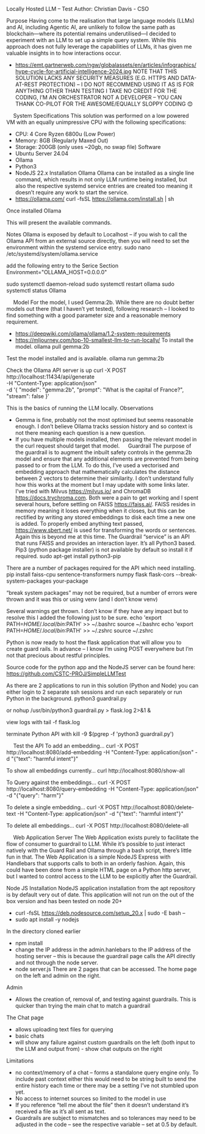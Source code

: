 Locally Hosted LLM – Test
Author: Christian Davis - CSO
 
 
Purpose
Having come to the realisation that large language models (LLMs) and AI, including Agentic AI, are unlikely to follow the same path as blockchain—where its potential remains underutilised—I decided to experiment with an LLM to set up a simple query system.  While this approach does not fully leverage the capabilities of LLMs, it has given me valuable insights in to how interactions occur.  
-	https://emt.gartnerweb.com/ngw/globalassets/en/articles/infographics/hype-cycle-for-artificial-intelligence-2024.jpg
NOTE THAT THIS SOLUTION LACKS ANY SECURITY MEASURES (E.G. HTTPS AND DATA-AT-REST PROTECTION) – I DO NOT RECOMMEND USING IT AS IS FOR ANYTHING OTHER THAN TESTING
I TAKE NO CREDIT FOR THE CODING, I’M AN ORCHESTRATOR NOT A DEVELOPER – YOU CAN THANK CO-PILOT FOR THE AWESOME/EQUALLY SLOPPY CODING 😊

 
System Specifications
This solution was performed on a low powered VM with an equally unimpressive CPU with the following specifications: 
-	CPU: 4 Core Ryzen 6800u (Low Power)
-	Memory: 8GB (Regularly Maxed Out)
-	Storage: 200GB (only uses ~20gb, no swap file)
Software
-	Ubuntu Server 24.04
-	Ollama
-	Python3
-	NodeJS 22.x
Installation
Ollama
Ollama can be installed as a single line command, which results in not only LLM runtime being installed, but also the respective systemd service entries are created too meaning it doesn’t require any work to start the service. 
-	https://ollama.com/
curl -fsSL https://ollama.com/install.sh | sh 

 

Once installed
Ollama

This will present the available commands.
 

Notes
Ollama is exposed by default to Localhost – if you wish to call the Ollama API from an external source directly, then you will need to set the environment within the systemd service entry.
sudo nano /etc/systemd/system/ollama.service

add the following entry to the Serice Section
Environment="OLLAMA_HOST=0.0.0.0"

sudo systemctl daemon-reload
sudo systemctl restart ollama
sudo systemctl status Ollama

 
Model
For the model, I used Gemma:2b.  While there are no doubt better models out there (that I haven’t yet tested), following research – I looked to find something with a good parameter size and a reasonable memory requirement.
-	https://deepwiki.com/ollama/ollama/1.2-system-requirements
-	https://mljourney.com/top-10-smallest-llm-to-run-locally/
To install the model.
ollama pull gemma:2b  

 
Test the model installed and is available.
ollama run gemma:2b


 
Check the Ollama API server is up
curl -X POST http://localhost:11434/api/generate \
      -H "Content-Type: application/json" \
      -d '{
            "model": "gemma:2b",
            "prompt": "What is the capital of France?",
            "stream": false
          }'
  

 
This is the basics of running the LLM locally.
Observations 
-	Gemma is fine, probably not the most optimised but seems reasonable enough.  I don’t believe Ollama tracks session history and so context is not there meaning each question is a new question.
-	If you have multiple models installed, then passing the relevant model in the curl request should target that model.
 
Guardrail
The purpose of the guardrail is to augment the inbuilt safety controls in the gemma:2b model and ensure that any additional elements are prevented from being passed to or from the LLM.
To do this, I’ve used a vectorised and embedding approach that mathematically calculates the distance between 2 vectors to determine their similarity.  I don’t understand fully how this works at the moment but I may update with some links later.
I’ve tried with Milvus https://milvus.io/ and ChromaDB https://docs.trychroma.com.  Both were a pain to get working and I spent several hours, before settling on FAISS https://faiss.ai/.
FAISS resides in memory meaning it loses everything when it closes, but this can be rectified by writing any stored embeddings to disk each time a new one is added.
To properly embed anything text passed, https://www.sbert.net/ is used for transforming the words or sentences.  Again this is beyond me at this time.
The Guardrail “service” is an API that runs FAISS and provides an interaction layer.  It’s all Python3 based.
Pip3 (python package installer) is not available by default so install it if required.
sudo apt-get install python3-pip  

There are a number of packages required for the API which need installing.
pip install faiss-cpu sentence-transformers numpy flask flask-cors --break-system-packages your-package  

“break system packages” may not be required, but a number of errors were thrown and it was this or using venv (and I don’t know venv)
 
 
Several warnings get thrown.  I don’t know if they have any impact but to resolve this I added the following just to be sure.
echo 'export PATH=$HOME/.local/bin:$PATH' >> ~/.bashrc
source ~/.bashrc
echo 'export PATH=$HOME/.local/bin:$PATH' >> ~/.zshrc
source ~/.zshrc  

Python is now ready to host the flask application that will allow you to create guard rails.  In advance – I know I’m using POST everywhere but I’m not that precious about restful principles.

Source code for the python app and the NodeJS server can be found here: https://github.com/CSTC-PROJ/SimpleLLMTest

As there are 2 applications to run in this solution (Python and Node) you can either login to 2 separate ssh sessions and run each separately or run Python in the background.
python3 guardrail.py  

or
nohup /usr/bin/python3 guardrail.py > flask.log 2>&1 & 

view logs with
tail -f flask.log

terminate Python API with
kill -9 $(pgrep -f 'python3 guardrail.py')

 
Test the API
To add an embedding…
curl -X POST http://localhost:8080/add-embedding -H "Content-Type: application/json" -d "{\"text\": \"harmful intent\"}"  

 
To show all embeddings currently…
curl  http://localhost:8080/show-all  

 
To Query against the embeddings…
curl -X POST http://localhost:8080/query-embedding -H "Content-Type: application/json" -d "{\"query\": \"harm\"}"

 
To delete a single embedding…
curl -X POST http://localhost:8080/delete-text -H "Content-Type: application/json" -d "{\"text\": \"harmful intent\"}"  

 
To delete all embeddings…
curl -X POST http://localhost:8080/delete-all

 
 
Web Application Server
The Web Application exists purely to facilitate the flow of consumer to guardrail to LLM.  While it’s possible to just interact natively with the Guard Rail and Ollama through a bash script, there’s little fun in that.  The Web Application is a simple NodeJS Express with Handlebars that supports calls to both in an orderly fashion.  Again, this could have been done from a simple HTML page on a Python http server, but I wanted to control access to the LLM to be explicitly after the Guardrail.

Node JS Installation
NodeJS application installation from the apt repository is by default very out of date.  This application will not run on the out of the box version and has been tested on node 20+
-	curl -fsSL https://deb.nodesource.com/setup_20.x | sudo -E bash –
-	sudo apt install -y nodejs
 

In the directory cloned earlier
-	npm install
-	change the IP address in the admin.hanlebars to the IP address of the hosting server – this is because the guardrail page calls the API directly and not through the node server.
-	node server.js
There are 2 pages that can be accessed.  The home page on the left and admin on the right.
 




Admin
-	Allows the creation of, removal of, and testing against guardrails.  This is quicker than trying the main chat to match a guardrail
 


The Chat page
-	allows uploading text files for querying
-	basic chats
-	will show any failure against custom guardrails on the left (both input to the LLM and output from) - show chat outputs on the right
 
 
 

Limitations
-	no context/memory of a chat – forms a standalone query engine only.  To include past context either this would need to be string built to send the entire history each time or there may be a setting I’ve not stumbled upon yet.
-	No access to internet sources so limited to the model in use
-	If you reference “tell me about the file” then it doesn’t understand it’s received a file as it’s all sent as text.
-	Guardrails are subject to mismatches and so tolerances may need to be adjusted in the code – see the respective variable – set at 0.5 by default.
